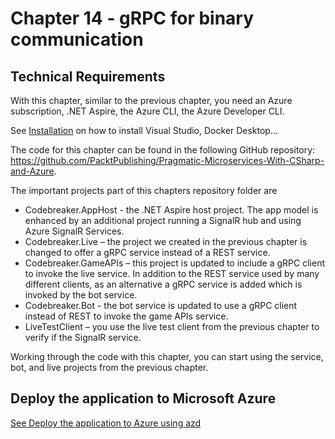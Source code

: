 # Chapter 14 - gRPC for binary communication

## Technical Requirements

With this chapter, similar to the previous chapter, you need an Azure subscription, .NET Aspire, the Azure CLI, the Azure Developer CLI.

See [Installation](../installation.md) on how to install Visual Studio, Docker Desktop...

The code for this chapter can be found in the following GitHub repository: https://github.com/PacktPublishing/Pragmatic-Microservices-With-CSharp-and-Azure.

The important projects part of this chapters repository folder are

- Codebreaker.AppHost - the .NET Aspire host project. The app model is enhanced by an additional project running a SignalR hub and using Azure SignalR Services.
- Codebreaker.Live – the project we created in the previous chapter is changed to offer a gRPC service instead of a REST service.
- Codebreaker.GameAPIs – this project is updated to include a gRPC client to invoke the live service. In addition to the REST service used by many different clients, as an alternative a gRPC service is added which is invoked by the bot service.
- Codebreaker.Bot - the bot service is updated to use a gRPC client instead of REST to invoke the game APIs service.
- LiveTestClient – you use the live test client from the previous chapter to verify if the SignalR service.

Working through the code with this chapter, you can start using the service, bot, and live projects from the previous chapter.

## Deploy the application to Microsoft Azure

[See Deploy the application to Azure using azd](../Deploy2Azure.md)
